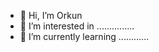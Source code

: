 - 👋 Hi, I’m Orkun
- 👀 I’m interested in ...............
- 🌱 I’m currently learning ............

<!---
OrkunC0/OrkunC0 is a ✨ special ✨ repository because its `README.md` (this file) appears on your GitHub profile.
You can click the Preview link to take a look at your changes.
--->
